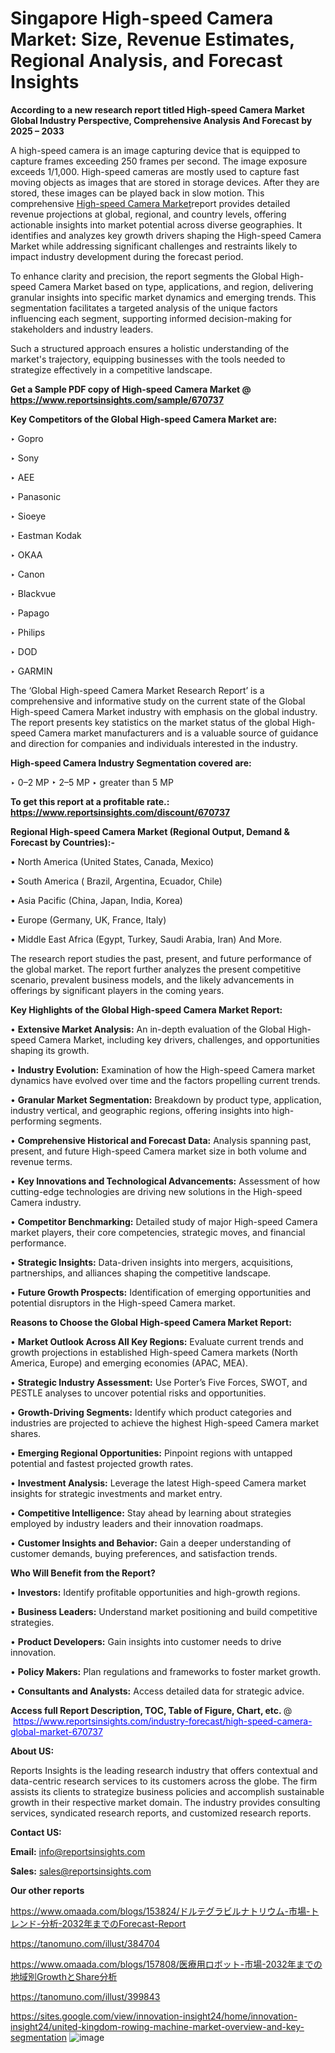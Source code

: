 # Singapore High-speed Camera Market: Size, Revenue Estimates, Regional Analysis, and Forecast Insights

<strong>According to a new research report titled High-speed Camera Market Global Industry Perspective, Comprehensive Analysis And Forecast by 2025 – 2033</strong>

A high-speed camera is an image capturing device that is equipped to capture frames exceeding 250 frames per second. The image exposure exceeds 1/1,000. High-speed cameras are mostly used to capture fast moving objects as images that are stored in storage devices. After they are stored, these images can be played back in slow motion. This comprehensive <a href=https://www.reportsinsights.com/sample/670737>High-speed Camera Market</a>report provides detailed revenue projections at global, regional, and country levels, offering actionable insights into market potential across diverse geographies. It identifies and analyzes key growth drivers shaping the High-speed Camera Market while addressing significant challenges and restraints likely to impact industry development during the forecast period.

To enhance clarity and precision, the report segments the Global High-speed Camera Market based on type, applications, and region, delivering granular insights into specific market dynamics and emerging trends. This segmentation facilitates a targeted analysis of the unique factors influencing each segment, supporting informed decision-making for stakeholders and industry leaders.

Such a structured approach ensures a holistic understanding of the market's trajectory, equipping businesses with the tools needed to strategize effectively in a competitive landscape.

<strong>Get a Sample PDF copy of High-speed Camera Market </strong><strong>@<a href=https://www.reportsinsights.com/sample/670737 style=color:#0000ff;> https://www.reportsinsights.com/sample/670737</a></strong></font>

<strong>Key Competitors of the Global High-speed Camera Market are:</strong>

‣ Gopro

‣ Sony

‣ AEE

‣ Panasonic

‣ Sioeye

‣ Eastman Kodak

‣ OKAA

‣ Canon

‣ Blackvue

‣ Papago

‣ Philips

‣ DOD

‣ GARMIN

The ‘Global High-speed Camera Market Research Report’ is a comprehensive and informative study on the current state of the Global High-speed Camera Market industry with emphasis on the global industry. The report presents key statistics on the market status of the global High-speed Camera market manufacturers and is a valuable source of guidance and direction for companies and individuals interested in the industry.

<strong>High-speed Camera Industry Segmentation covered are:</strong>

‣ 0–2 MP
‣ 2–5 MP
‣ greater than 5 MP

<strong>To get this report at a profitable rate.: <a href=https://www.reportsinsights.com/discount/670737 style=color:#0000ff;>https://www.reportsinsights.com/discount/670737</a></strong></font>

<strong>Regional High-speed Camera Market (Regional Output, Demand &amp; Forecast by Countries):-</strong>

• North America (United States, Canada, Mexico)

• South America ( Brazil, Argentina, Ecuador, Chile)

• Asia Pacific (China, Japan, India, Korea)

• Europe (Germany, UK, France, Italy)

• Middle East Africa (Egypt, Turkey, Saudi Arabia, Iran) And More.

The research report studies the past, present, and future performance of the global market. The report further analyzes the present competitive scenario, prevalent business models, and the likely advancements in offerings by significant players in the coming years.

<strong>Key Highlights of the Global High-speed Camera Market Report:</strong>

• <strong>Extensive Market Analysis:</strong> An in-depth evaluation of the Global High-speed Camera Market, including key drivers, challenges, and opportunities shaping its growth.

• <strong>Industry Evolution:</strong> Examination of how the High-speed Camera market dynamics have evolved over time and the factors propelling current trends.

• <strong>Granular Market Segmentation:</strong> Breakdown by product type, application, industry vertical, and geographic regions, offering insights into high-performing segments.

• <strong>Comprehensive Historical and Forecast Data:</strong> Analysis spanning past, present, and future High-speed Camera market size in both volume and revenue terms.

• <strong>Key Innovations and Technological Advancements:</strong> Assessment of how cutting-edge technologies are driving new solutions in the High-speed Camera industry.

• <strong>Competitor Benchmarking:</strong> Detailed study of major High-speed Camera market players, their core competencies, strategic moves, and financial performance.

• <strong>Strategic Insights:</strong> Data-driven insights into mergers, acquisitions, partnerships, and alliances shaping the competitive landscape.

• <strong>Future Growth Prospects:</strong> Identification of emerging opportunities and potential disruptors in the High-speed Camera market.

<strong>Reasons to Choose the Global High-speed Camera Market Report:</strong>

• <strong>Market Outlook Across All Key Regions:</strong> Evaluate current trends and growth projections in established High-speed Camera markets (North America, Europe) and emerging economies (APAC, MEA).

• <strong>Strategic Industry Assessment:</strong> Use Porter’s Five Forces, SWOT, and PESTLE analyses to uncover potential risks and opportunities.

• <strong>Growth-Driving Segments:</strong> Identify which product categories and industries are projected to achieve the highest High-speed Camera market shares.

• <strong>Emerging Regional Opportunities:</strong> Pinpoint regions with untapped potential and fastest projected growth rates.

• <strong>Investment Analysis:</strong> Leverage the latest High-speed Camera market insights for strategic investments and market entry.

• <strong>Competitive Intelligence:</strong> Stay ahead by learning about strategies employed by industry leaders and their innovation roadmaps.

• <strong>Customer Insights and Behavior:</strong> Gain a deeper understanding of customer demands, buying preferences, and satisfaction trends.

<strong>Who Will Benefit from the Report?</strong>

• <strong>Investors:</strong> Identify profitable opportunities and high-growth regions.

• <strong>Business Leaders:</strong> Understand market positioning and build competitive strategies.

• <strong>Product Developers:</strong> Gain insights into customer needs to drive innovation.

• <strong>Policy Makers:</strong> Plan regulations and frameworks to foster market growth.

• <strong>Consultants and Analysts:</strong> Access detailed data for strategic advice.
</ul>
<strong>Access full Report Description, TOC, Table of Figure, Chart, etc. </strong>@  <a href=https://www.reportsinsights.com/industry-forecast/high-speed-camera-global-market-670737 style=color:#0000ff;>https://www.reportsinsights.com/industry-forecast/high-speed-camera-global-market-670737</a></font>

<strong><strong>About US</strong>:</strong>

Reports Insights is the leading research industry that offers contextual and data-centric research services to its customers across the globe. The firm assists its clients to strategize business policies and accomplish sustainable growth in their respective market domain. The industry provides consulting services, syndicated research reports, and customized research reports.

<strong>Contact US:</strong>

<p class=""""><b>Email:</b> <a href=mailto:info@reportsinsights.com>info@reportsinsights.com</a></p>
<p class=""""><b>Sales:</b> <a href=mailto:sales@reportsinsights.com>sales@reportsinsights.com</a></p>

<strong>Our other reports</strong>

<a href=https://www.omaada.com/blogs/153824/ドルテグラビルナトリウム-市場-トレンド-分析-2032年までのForecast-Report>https://www.omaada.com/blogs/153824/ドルテグラビルナトリウム-市場-トレンド-分析-2032年までのForecast-Report</a>

<a href=https://tanomuno.com/illust/384704>https://tanomuno.com/illust/384704</a>

<a href=https://www.omaada.com/blogs/157808/医療用ロボット-市場-2032年までの地域別GrowthとShare分析>https://www.omaada.com/blogs/157808/医療用ロボット-市場-2032年までの地域別GrowthとShare分析</a>

<a href=https://tanomuno.com/illust/399843>https://tanomuno.com/illust/399843</a>

<a href=https://sites.google.com/view/innovation-insight24/home/innovation-insight24/united-kingdom-rowing-machine-market-overview-and-key-segmentation>https://sites.google.com/view/innovation-insight24/home/innovation-insight24/united-kingdom-rowing-machine-market-overview-and-key-segmentation</a>
![image](https://github.com/user-attachments/assets/3603f7f8-0a40-4a6e-b8b2-464d649c1492)
